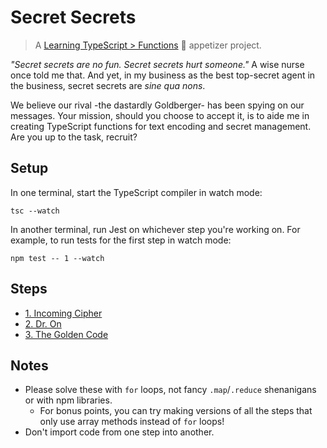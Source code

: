 # Secret Secrets

> A [Learning TypeScript > Functions](https://learning-typescript.com/functions) 🥗 appetizer project.

_"Secret secrets are no fun. Secret secrets hurt someone."_
A wise nurse once told me that.
And yet, in my business as the best top-secret agent in the business, secret secrets are _sine qua nons_.

We believe our rival -the dastardly Goldberger- has been spying on our messages.
Your mission, should you choose to accept it, is to aide me in creating TypeScript functions for text encoding and secret management.
Are you up to the task, recruit?

## Setup

In one terminal, start the TypeScript compiler in watch mode:

```shell
tsc --watch
```

In another terminal, run Jest on whichever step you're working on.
For example, to run tests for the first step in watch mode:

```shell
npm test -- 1 --watch
```

## Steps

- [1. Incoming Cipher](./01-incoming-cipher)
- [2. Dr. On](./02-dr-on)
- [3. The Golden Code](./03-the-golden-code)

## Notes

- Please solve these with `for` loops, not fancy `.map`/`.reduce` shenanigans or with npm libraries.
  - For bonus points, you can try making versions of all the steps that only use array methods instead of `for` loops!
- Don't import code from one step into another.
